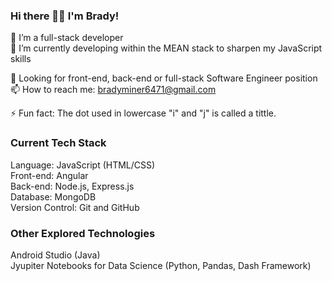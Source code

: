 ### Hi there 👋🏻 I'm Brady!

🌱 I’m a full-stack developer <br>
🔭 I’m currently developing within the MEAN stack to sharpen my JavaScript skills <br>

🚀 Looking for front-end, back-end or full-stack Software Engineer position <br>
📫 How to reach me: bradyminer6471@gmail.com <br>

⚡ Fun fact: The dot used in lowercase "i" and "j" is called a tittle. <br>

### Current Tech Stack
Language: JavaScript (HTML/CSS)<br>
Front-end: Angular<br>
Back-end: Node.js, Express.js <br>
Database: MongoDB <br>
Version Control: Git and GitHub <br>

### Other Explored Technologies
Android Studio (Java) <br>
Jyupiter Notebooks for Data Science (Python, Pandas, Dash Framework)
